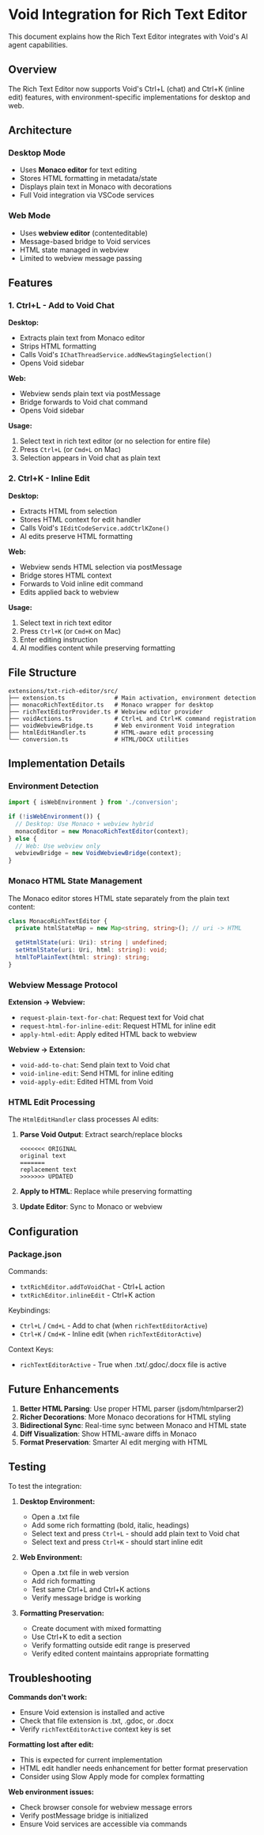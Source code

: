 # Void Integration for Rich Text Editor

This document explains how the Rich Text Editor integrates with Void's AI agent capabilities.

## Overview

The Rich Text Editor now supports Void's Ctrl+L (chat) and Ctrl+K (inline edit) features, with environment-specific implementations for desktop and web.

## Architecture

### Desktop Mode

- Uses **Monaco editor** for text editing
- Stores HTML formatting in metadata/state
- Displays plain text in Monaco with decorations
- Full Void integration via VSCode services

### Web Mode

- Uses **webview editor** (contenteditable)
- Message-based bridge to Void services
- HTML state managed in webview
- Limited to webview message passing

## Features

### 1. Ctrl+L - Add to Void Chat

**Desktop:**

- Extracts plain text from Monaco editor
- Strips HTML formatting
- Calls Void's `IChatThreadService.addNewStagingSelection()`
- Opens Void sidebar

**Web:**

- Webview sends plain text via postMessage
- Bridge forwards to Void chat command
- Opens Void sidebar

**Usage:**

1. Select text in rich text editor (or no selection for entire file)
2. Press `Ctrl+L` (or `Cmd+L` on Mac)
3. Selection appears in Void chat as plain text

### 2. Ctrl+K - Inline Edit

**Desktop:**

- Extracts HTML from selection
- Stores HTML context for edit handler
- Calls Void's `IEditCodeService.addCtrlKZone()`
- AI edits preserve HTML formatting

**Web:**

- Webview sends HTML selection via postMessage
- Bridge stores HTML context
- Forwards to Void inline edit command
- Edits applied back to webview

**Usage:**

1. Select text in rich text editor
2. Press `Ctrl+K` (or `Cmd+K` on Mac)
3. Enter editing instruction
4. AI modifies content while preserving formatting

## File Structure

```
extensions/txt-rich-editor/src/
├── extension.ts              # Main activation, environment detection
├── monacoRichTextEditor.ts   # Monaco wrapper for desktop
├── richTextEditorProvider.ts # Webview editor provider
├── voidActions.ts            # Ctrl+L and Ctrl+K command registration
├── voidWebviewBridge.ts      # Web environment Void integration
├── htmlEditHandler.ts        # HTML-aware edit processing
└── conversion.ts             # HTML/DOCX utilities
```

## Implementation Details

### Environment Detection

```typescript
import { isWebEnvironment } from './conversion';

if (!isWebEnvironment()) {
  // Desktop: Use Monaco + webview hybrid
  monacoEditor = new MonacoRichTextEditor(context);
} else {
  // Web: Use webview only
  webviewBridge = new VoidWebviewBridge(context);
}
```

### Monaco HTML State Management

The Monaco editor stores HTML state separately from the plain text content:

```typescript
class MonacoRichTextEditor {
  private htmlStateMap = new Map<string, string>(); // uri -> HTML

  getHtmlState(uri: Uri): string | undefined;
  setHtmlState(uri: Uri, html: string): void;
  htmlToPlainText(html: string): string;
}
```

### Webview Message Protocol

**Extension → Webview:**

- `request-plain-text-for-chat`: Request text for Void chat
- `request-html-for-inline-edit`: Request HTML for inline edit
- `apply-html-edit`: Apply edited HTML back to webview

**Webview → Extension:**

- `void-add-to-chat`: Send plain text to Void chat
- `void-inline-edit`: Send HTML for inline editing
- `void-apply-edit`: Edited HTML from Void

### HTML Edit Processing

The `HtmlEditHandler` class processes AI edits:

1. **Parse Void Output**: Extract search/replace blocks

   ```
   <<<<<<< ORIGINAL
   original text
   =======
   replacement text
   >>>>>>> UPDATED
   ```

2. **Apply to HTML**: Replace while preserving formatting
3. **Update Editor**: Sync to Monaco or webview

## Configuration

### Package.json

Commands:

- `txtRichEditor.addToVoidChat` - Ctrl+L action
- `txtRichEditor.inlineEdit` - Ctrl+K action

Keybindings:

- `Ctrl+L` / `Cmd+L` - Add to chat (when `richTextEditorActive`)
- `Ctrl+K` / `Cmd+K` - Inline edit (when `richTextEditorActive`)

Context Keys:

- `richTextEditorActive` - True when .txt/.gdoc/.docx file is active

## Future Enhancements

1. **Better HTML Parsing**: Use proper HTML parser (jsdom/htmlparser2)
2. **Richer Decorations**: More Monaco decorations for HTML styling
3. **Bidirectional Sync**: Real-time sync between Monaco and HTML state
4. **Diff Visualization**: Show HTML-aware diffs in Monaco
5. **Format Preservation**: Smarter AI edit merging with HTML

## Testing

To test the integration:

1. **Desktop Environment:**
   - Open a .txt file
   - Add some rich formatting (bold, italic, headings)
   - Select text and press `Ctrl+L` - should add plain text to Void chat
   - Select text and press `Ctrl+K` - should start inline edit

2. **Web Environment:**
   - Open a .txt file in web version
   - Add rich formatting
   - Test same Ctrl+L and Ctrl+K actions
   - Verify message bridge is working

3. **Formatting Preservation:**
   - Create document with mixed formatting
   - Use Ctrl+K to edit a section
   - Verify formatting outside edit range is preserved
   - Verify edited content maintains appropriate formatting

## Troubleshooting

**Commands don't work:**

- Ensure Void extension is installed and active
- Check that file extension is .txt, .gdoc, or .docx
- Verify `richTextEditorActive` context key is set

**Formatting lost after edit:**

- This is expected for current implementation
- HTML edit handler needs enhancement for better format preservation
- Consider using Slow Apply mode for complex formatting

**Web environment issues:**

- Check browser console for webview message errors
- Verify postMessage bridge is initialized
- Ensure Void services are accessible via commands
